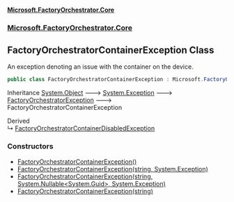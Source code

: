 #### [Microsoft.FactoryOrchestrator.Core](./Microsoft-FactoryOrchestrator-Core.md 'Microsoft.FactoryOrchestrator.Core')
### [Microsoft.FactoryOrchestrator.Core](./Microsoft-FactoryOrchestrator-Core.md 'Microsoft.FactoryOrchestrator.Core')
## FactoryOrchestratorContainerException Class
An exception denoting an issue with the container on the device.  
```csharp
public class FactoryOrchestratorContainerException : Microsoft.FactoryOrchestrator.Core.FactoryOrchestratorException
```
Inheritance [System.Object](https://docs.microsoft.com/en-us/dotnet/api/System.Object 'System.Object') &#129106; [System.Exception](https://docs.microsoft.com/en-us/dotnet/api/System.Exception 'System.Exception') &#129106; [FactoryOrchestratorException](./Microsoft-FactoryOrchestrator-Core-FactoryOrchestratorException.md 'Microsoft.FactoryOrchestrator.Core.FactoryOrchestratorException') &#129106; FactoryOrchestratorContainerException  

Derived  
&#8627; [FactoryOrchestratorContainerDisabledException](./Microsoft-FactoryOrchestrator-Core-FactoryOrchestratorContainerDisabledException.md 'Microsoft.FactoryOrchestrator.Core.FactoryOrchestratorContainerDisabledException')  
### Constructors
- [FactoryOrchestratorContainerException()](./Microsoft-FactoryOrchestrator-Core-FactoryOrchestratorContainerException-FactoryOrchestratorContainerException().md 'Microsoft.FactoryOrchestrator.Core.FactoryOrchestratorContainerException.FactoryOrchestratorContainerException()')
- [FactoryOrchestratorContainerException(string, System.Exception)](./Microsoft-FactoryOrchestrator-Core-FactoryOrchestratorContainerException-FactoryOrchestratorContainerException(string_System-Exception).md 'Microsoft.FactoryOrchestrator.Core.FactoryOrchestratorContainerException.FactoryOrchestratorContainerException(string, System.Exception)')
- [FactoryOrchestratorContainerException(string, System.Nullable&lt;System.Guid&gt;, System.Exception)](./Microsoft-FactoryOrchestrator-Core-FactoryOrchestratorContainerException-FactoryOrchestratorContainerException(string_System-Nullable-System-Guid-_System-Exception).md 'Microsoft.FactoryOrchestrator.Core.FactoryOrchestratorContainerException.FactoryOrchestratorContainerException(string, System.Nullable&lt;System.Guid&gt;, System.Exception)')
- [FactoryOrchestratorContainerException(string)](./Microsoft-FactoryOrchestrator-Core-FactoryOrchestratorContainerException-FactoryOrchestratorContainerException(string).md 'Microsoft.FactoryOrchestrator.Core.FactoryOrchestratorContainerException.FactoryOrchestratorContainerException(string)')
